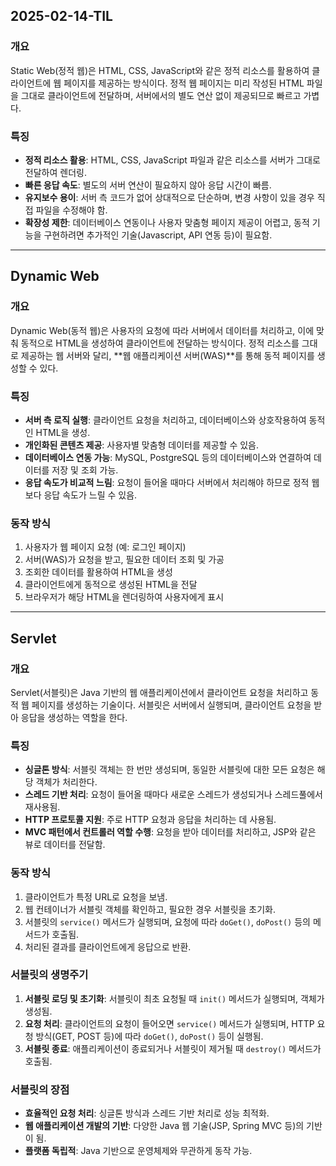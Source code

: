 ## 2025-02-14-TIL

### 개요
Static Web(정적 웹)은 HTML, CSS, JavaScript와 같은 정적 리소스를 활용하여 클라이언트에 웹 페이지를 제공하는 방식이다. 정적 웹 페이지는 미리 작성된 HTML 파일을 그대로 클라이언트에 전달하며, 서버에서의 별도 연산 없이 제공되므로 빠르고 가볍다.

### 특징
- **정적 리소스 활용**: HTML, CSS, JavaScript 파일과 같은 리소스를 서버가 그대로 전달하여 렌더링.
- **빠른 응답 속도**: 별도의 서버 연산이 필요하지 않아 응답 시간이 빠름.
- **유지보수 용이**: 서버 측 코드가 없어 상대적으로 단순하며, 변경 사항이 있을 경우 직접 파일을 수정해야 함.
- **확장성 제한**: 데이터베이스 연동이나 사용자 맞춤형 페이지 제공이 어렵고, 동적 기능을 구현하려면 추가적인 기술(Javascript, API 연동 등)이 필요함.

---

## Dynamic Web

### 개요
Dynamic Web(동적 웹)은 사용자의 요청에 따라 서버에서 데이터를 처리하고, 이에 맞춰 동적으로 HTML을 생성하여 클라이언트에 전달하는 방식이다. 정적 리소스를 그대로 제공하는 웹 서버와 달리, **웹 애플리케이션 서버(WAS)**를 통해 동적 페이지를 생성할 수 있다.

### 특징
- **서버 측 로직 실행**: 클라이언트 요청을 처리하고, 데이터베이스와 상호작용하여 동적인 HTML을 생성.
- **개인화된 콘텐츠 제공**: 사용자별 맞춤형 데이터를 제공할 수 있음.
- **데이터베이스 연동 가능**: MySQL, PostgreSQL 등의 데이터베이스와 연결하여 데이터를 저장 및 조회 가능.
- **응답 속도가 비교적 느림**: 요청이 들어올 때마다 서버에서 처리해야 하므로 정적 웹보다 응답 속도가 느릴 수 있음.

### 동작 방식
1. 사용자가 웹 페이지 요청 (예: 로그인 페이지)
2. 서버(WAS)가 요청을 받고, 필요한 데이터 조회 및 가공
3. 조회한 데이터를 활용하여 HTML을 생성
4. 클라이언트에게 동적으로 생성된 HTML을 전달
5. 브라우저가 해당 HTML을 렌더링하여 사용자에게 표시

---

## Servlet

### 개요
Servlet(서블릿)은 Java 기반의 웹 애플리케이션에서 클라이언트 요청을 처리하고 동적 웹 페이지를 생성하는 기술이다. 서블릿은 서버에서 실행되며, 클라이언트 요청을 받아 응답을 생성하는 역할을 한다.

### 특징
- **싱글톤 방식**: 서블릿 객체는 한 번만 생성되며, 동일한 서블릿에 대한 모든 요청은 해당 객체가 처리한다.
- **스레드 기반 처리**: 요청이 들어올 때마다 새로운 스레드가 생성되거나 스레드풀에서 재사용됨.
- **HTTP 프로토콜 지원**: 주로 HTTP 요청과 응답을 처리하는 데 사용됨.
- **MVC 패턴에서 컨트롤러 역할 수행**: 요청을 받아 데이터를 처리하고, JSP와 같은 뷰로 데이터를 전달함.

### 동작 방식
1. 클라이언트가 특정 URL로 요청을 보냄.
2. 웹 컨테이너가 서블릿 객체를 확인하고, 필요한 경우 서블릿을 초기화.
3. 서블릿의 `service()` 메서드가 실행되며, 요청에 따라 `doGet()`, `doPost()` 등의 메서드가 호출됨.
4. 처리된 결과를 클라이언트에게 응답으로 반환.

### 서블릿의 생명주기
1. **서블릿 로딩 및 초기화**: 서블릿이 최초 요청될 때 `init()` 메서드가 실행되며, 객체가 생성됨.
2. **요청 처리**: 클라이언트의 요청이 들어오면 `service()` 메서드가 실행되며, HTTP 요청 방식(GET, POST 등)에 따라 `doGet()`, `doPost()` 등이 실행됨.
3. **서블릿 종료**: 애플리케이션이 종료되거나 서블릿이 제거될 때 `destroy()` 메서드가 호출됨.

### 서블릿의 장점
- **효율적인 요청 처리**: 싱글톤 방식과 스레드 기반 처리로 성능 최적화.
- **웹 애플리케이션 개발의 기반**: 다양한 Java 웹 기술(JSP, Spring MVC 등)의 기반이 됨.
- **플랫폼 독립적**: Java 기반으로 운영체제와 무관하게 동작 가능.



